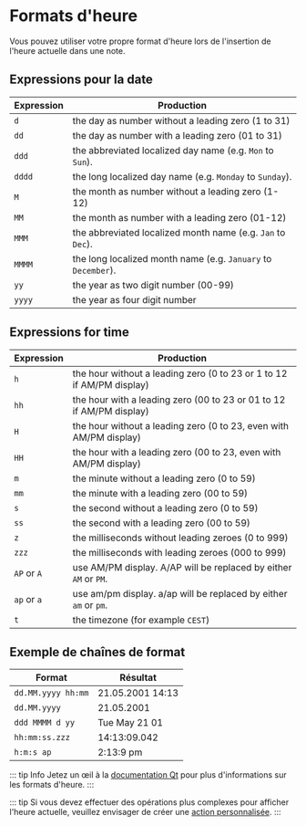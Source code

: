 # Formats d'heure

Vous pouvez utiliser votre propre format d'heure lors de l'insertion de l'heure actuelle dans une note.

## Expressions pour la date

| Expression | Production                                                    |
| ---------- | ------------------------------------------------------------- |
| `d`        | the day as number without a leading zero (1 to 31)            |
| `dd`       | the day as number with a leading zero (01 to 31)              |
| `ddd`      | the abbreviated localized day name (e.g. `Mon` to `Sun`).     |
| `dddd`     | the long localized day name (e.g. `Monday` to `Sunday`).      |
| `M`        | the month as number without a leading zero (1-12)             |
| `MM`       | the month as number with a leading zero (01-12)               |
| `MMM`      | the abbreviated localized month name (e.g. `Jan` to `Dec`).   |
| `MMMM`     | the long localized month name (e.g. `January` to `December`). |
| `yy`       | the year as two digit number (00-99)                          |
| `yyyy`     | the year as four digit number                                 |

## Expressions for time

| Expression  | Production                                                            |
| ----------- | --------------------------------------------------------------------- |
| `h`         | the hour without a leading zero (0 to 23 or 1 to 12 if AM/PM display) |
| `hh`        | the hour with a leading zero (00 to 23 or 01 to 12 if AM/PM display)  |
| `H`         | the hour without a leading zero (0 to 23, even with AM/PM display)    |
| `HH`        | the hour with a leading zero (00 to 23, even with AM/PM display)      |
| `m`         | the minute without a leading zero (0 to 59)                           |
| `mm`        | the minute with a leading zero (00 to 59)                             |
| `s`         | the second without a leading zero (0 to 59)                           |
| `ss`        | the second with a leading zero (00 to 59)                             |
| `z`         | the milliseconds without leading zeroes (0 to 999)                    |
| `zzz`       | the milliseconds with leading zeroes (000 to 999)                     |
| `AP` or `A` | use AM/PM display. A/AP will be replaced by either `AM` or `PM`.      |
| `ap` or `a` | use am/pm display. a/ap will be replaced by either `am` or `pm`.      |
| `t`         | the timezone (for example `CEST`)                                     |

## Exemple de chaînes de format

| Format             | Résultat         |
| ------------------ | ---------------- |
| `dd.MM.yyyy hh:mm` | 21.05.2001 14:13 |
| `dd.MM.yyyy`       | 21.05.2001       |
| `ddd MMMM d yy`    | Tue May 21 01    |
| `hh:mm:ss.zzz`     | 14:13:09.042     |
| `h:m:s ap`         | 2:13:9 pm        |

::: tip Info
Jetez un œil à la [documentation Qt](http://doc.qt.io/qt-5/qdatetime.html#toString) pour plus d'informations sur les formats d'heure.
:::

::: tip
Si vous devez effectuer des opérations plus complexes pour afficher l'heure actuelle, veuillez envisager de créer une [action personnalisée](../scripting/methods-and-objects.md#registering-a-custom-action).
:::